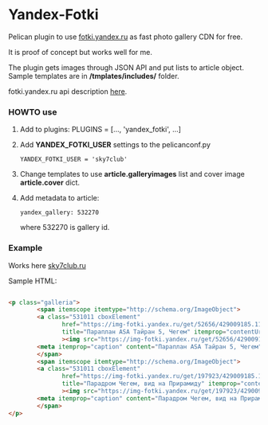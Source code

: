 Yandex-Fotki
============


Pelican plugin to use [fotki.yandex.ru](https://fotki.yandex.ru/) as fast photo gallery CDN for free.

It is proof of concept but works well for me.

The plugin gets images through JSON API and put lists to article object.
Sample templates are in **/tmplates/includes/** folder.

fotki.yandex.ru api description [here](https://tech.yandex.ru/fotki/).



### HOWTO use


 1. Add to plugins: PLUGINS = […, 'yandex_fotki', …]
 2. Add **YANDEX_FOTKI_USER** settings to the pelicanconf.py  
    ```
    YANDEX_FOTKI_USER = 'sky7club'
    ```
 3. Change templates to use **article.galleryimages** list and cover image **article.cover** dict.
 4. Add metadata to article:    
    ```
    yandex_gallery: 532270
    ```

    where 532270 is gallery id.



### Example

Works here [sky7club.ru](https://sky7club.ru/annonce/invintation-chegem-2017-05.html)


Sample HTML:
```html

<p class="galleria">
        <span itemscope itemtype="http://schema.org/ImageObject">
        <a class="531011 cboxElement"
               href="https://img-fotki.yandex.ru/get/52656/429009185.11/0_1ebfb6_b848e55_XXXL"
               title="Параплан ASA Тайран 5, Чегем" itemprop="contentUrl"
               ><img src="https://img-fotki.yandex.ru/get/52656/429009185.11/0_1ebfb6_b848e55_L" alt="Параплан ASA Тайран 5, Чегем"></a>
        <meta itemprop="caption" content="Параплан ASA Тайран 5, Чегем">
        </span>
        <span itemscope itemtype="http://schema.org/ImageObject">
        <a class="531011 cboxElement"
               href="https://img-fotki.yandex.ru/get/197923/429009185.11/0_1ebfb4_31e386af_XXXL"
               title="Парадром Чегем, вид на Прирамиду" itemprop="contentUrl"
               ><img src="https://img-fotki.yandex.ru/get/197923/429009185.11/0_1ebfb4_31e386af_L" alt="Парадром Чегем, вид на Прирамиду"></a>
        <meta itemprop="caption" content="Парадром Чегем, вид на Прирамиду">
        </span>
</p>
```